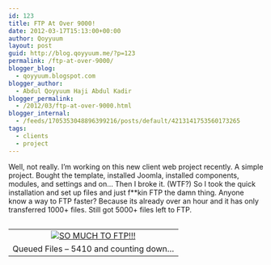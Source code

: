 ```yaml
---
id: 123
title: FTP At Over 9000!
date: 2012-03-17T15:13:00+00:00
author: Qoyyuum
layout: post
guid: http://blog.qoyyuum.me/?p=123
permalink: /ftp-at-over-9000/
blogger_blog:
  - qoyyuum.blogspot.com
blogger_author:
  - Abdul Qoyyuum Haji Abdul Kadir
blogger_permalink:
  - /2012/03/ftp-at-over-9000.html
blogger_internal:
  - /feeds/1705353048896399216/posts/default/4213141753560173265
tags:
  - clients
  - project
---
```

Well, not really. I&#8217;m working on this new client web project recently. A simple project. Bought the template, installed Joomla, installed components, modules, and settings and on&#8230; Then I broke it. (WTF?) So I took the quick installation and set up files and just f**kin FTP the damn thing. Anyone know a way to FTP faster? Because its already over an hour and it has only transferred 1000+ files. Still got 5000+ files left to FTP.

<table cellpadding="0" cellspacing="0" style="float: left; margin-right: 1em; text-align: left;">
  <tr>
    <td style="text-align: center;">
      <a href="http://i2.wp.com/blog.qoyyuum.me/wp-content/uploads/2012/03/FTPing.png" style="clear: left; margin-bottom: 1em; margin-left: auto; margin-right: auto;"><img alt="SO MUCH TO FTP!!!" border="0" src="http://i2.wp.com/blog.qoyyuum.me/wp-content/uploads/2012/03/FTPing.png?resize=640%2C144" title="" data-recalc-dims="1" /></a>
    </td>
  </tr>
  
  <tr>
    <td style="text-align: center;">
      Queued Files &#8211; 5410 and counting down&#8230;
    </td>
  </tr>
</table>